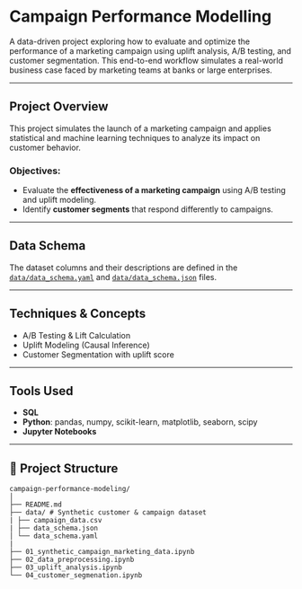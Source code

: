 # Campaign Performance Modelling

A data-driven project exploring how to evaluate and optimize the performance of a marketing campaign using uplift analysis, A/B testing, and customer segmentation. This end-to-end workflow simulates a real-world business case faced by marketing teams at banks or large enterprises.

---

## Project Overview

This project simulates the launch of a marketing campaign and applies statistical and machine learning techniques to analyze its impact on customer behavior.

### Objectives:
- Evaluate the **effectiveness of a marketing campaign** using A/B testing and uplift modeling.
- Identify **customer segments** that respond differently to campaigns.


---

## Data Schema

The dataset columns and their descriptions are defined in the [`data/data_schema.yaml`](data/data_schema.yaml) and  [`data/data_schema.json`](data/data_schema.json) files.

---

## Techniques & Concepts

- A/B Testing & Lift Calculation  
- Uplift Modeling (Causal Inference)  
- Customer Segmentation with uplift score

---

## Tools Used
- **SQL**
- **Python**: pandas, numpy, scikit-learn, matplotlib, seaborn, scipy 
- **Jupyter Notebooks**  


---

## 📁 Project Structure
```
campaign-performance-modeling/
│
├── README.md
├── data/ # Synthetic customer & campaign dataset
| ├── campaign_data.csv
| ├── data_schema.json  
│ └── data_schema.yaml
|
├── 01_synthetic_campaign_marketing_data.ipynb  
├── 02_data_preprocessing.ipynb
├── 03_uplift_analysis.ipynb
└── 04_customer_segmenation.ipynb


```

